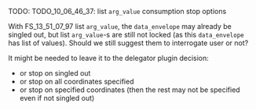 
TODO: TODO_10_06_46_37: list `arg_value` consumption stop options

With FS_13_51_07_97 list `arg_value`, the `data_envelope` may already be singled out,
but list `arg_value`-s are still not locked (as this `data_envelope` has list of values).
Should we still suggest them to interrogate user or not?

It might be needed to leave it to the delegator plugin decision:
*   or stop on singled out
*   or stop on all coordinates specified
*   or stop on specified coordinates (then the rest may not be specified even if not singled out)

